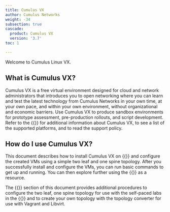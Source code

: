 ```yaml
---
title: Cumulus VX
author: Cumulus Networks
weight: -34
subsection: true
cascade:
  product: Cumulus VX
  version: '3.7'
toc: 1

---
```

Welcome to Cumulus Linux VX.

## What is Cumulus VX?

Cumulus VX is a free virtual environment designed for cloud and network administrators that introduces you to open networking where you can learn and test the latest technology from Cumulus Networks in your own time, at your own pace, and within your own environment, without organizational and economic barriers. Use Cumulus VX to produce sandbox environments for prototype assessment, pre-production rollouts, and script development. Refer to the {{<link url="Overview" text="Cumulus VX overview">}} for additional information about Cumulus VX, to see a list of the supported platforms, and to read the support policy.

## How do I use Cumulus VX?

This document describes how to install Cumulus VX on {{<link url="Overview" text="supported platforms">}} and configure the created VMs using a simple two leaf and one spine topology. After you successfully install and configure the VMs, you can run basic commands to get up and running. You can then explore further using the {{<exlink url="https://docs.cumulusnetworks.com/cumulus-linux" text="Cumulus Linux documentation">}} as a resource.

The {{<link url="Advanced-Configuration" text="Advanced Configuration">}} section of this document provides additional procedures to configure the two leaf, one spine topology for use with the self-paced labs in the {{<exlink url="https://cumulusnetworks.com/lp/cumulus-linux-on-demand/" text="Virtual Test Drive">}} and to create your own topology with the topology converter for use with Vagrant and Libvirt.
